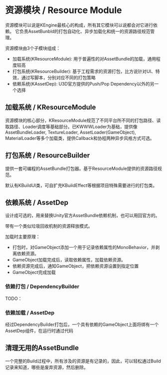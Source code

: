 
资源模块 / Resource Module
============================

资源模块可以说是KEngine最核心的构成，所有其它模块可以说都会对它进行依赖。
它负责AssetBunbld的打包自动化、异步加载化和统一的资源路径规范管理。

资源模块由3个子模块组成：

* 加载系统(KResourceModule): 用于普遍性的对AssetBundle的加载，通用程度较高
* 打包系统(KResourceBuilder): 基于工程需求的资源打包，比方说针对UI、特效，通过写脚本，分别对应不同的打包策略
* 依赖系统(KAssetDep): U3D官方提供的Push/Pop Dependency以外的另一个选择

加载系统 / KResourceModule
------------------------------------------

资源模块的核心部分，KResourceModule规范了不同平台所不同的打包路径、读取路径、Loader调度等基础部分。已KWWWLoader为基础，提供像AssetBundleLoader, TextureLoader, AssetLoader(GameObject), MaterialLoader等多个加载类，提供Callback和协程两种异步风格方式可选。


打包系统 / ResourceBuilder
------------------------------------------

提供一套可编程的AssetBundle打包器。基于ResourceModule提供的资源路径规范。

默认有KBuildUI类，可自扩充KBuildEffect等根据项目特殊需要进行的打包类。

## 依赖系统 / AssetDep

设计成可选的，用来替换Unity官方AssetBundle依赖机制，也可以用回官方的。

带有一个类似垃圾回收机制的资源释放模式。

加载时主要原理：
* 打包时，对GameObject添加一个用于记录依赖属性的MonoBehavior，并剥离依赖资源。
* GameObject加载完成后，读取依赖属性，加载依赖资源。
* 依赖资源完成后，通知GameObject，把依赖资源设置到指定位置
* GameObject完成加载

### 依赖打包 / DependencyBuilder
TODO：
### 依赖加载 / AssetDep

经过DependencyBuilder打包后，一个具有依赖的GameObject上面将绑有一个AssetDep组件，在运行时通过代码


清理无用的AssetBundle
-----------------------------
一个完整的Build过程中，所有涉及的资源是有记录的，因此，可以轻松通过Build记录来知道，哪些是废弃资源，然后删除。
